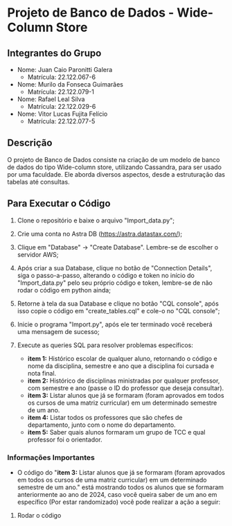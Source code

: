 # Projeto de Banco de Dados - Wide-Column Store

## Integrantes do Grupo

- Nome: Juan Caio Paronitti Galera
  - Matrícula: 22.122.067-6
- Nome: Murilo da Fonseca Guimarães
  - Matrícula: 22.122.079-1
- Nome: Rafael Leal Silva
  - Matrícula: 22.122.029-6
- Nome: Vitor Lucas Fujita Felício
  - Matrícula: 22.122.077-5
    

## Descrição

O projeto de Banco de Dados consiste na criação de um modelo de banco de dados do tipo Wide-column store, utilizando Cassandra, para ser usado por uma faculdade. Ele aborda diversos aspectos, desde a estruturação das tabelas até consultas.

## Para Executar o Código

1. Clone o repositório e baixe o arquivo "Import_data.py";

2. Crie uma conta no Astra DB (https://astra.datastax.com/);

3. Clique em "Database" → "Create Database". Lembre-se de escolher o servidor AWS;

4. Após criar a sua Database, clique no botão de "Connection Details", siga o passo-a-passo, alterando o código e token no início do "Import_data.py" pelo seu próprio código e token, lembre-se de não rodar o código em python ainda;
   
5. Retorne à tela da sua Database e clique no botão "CQL console", após isso copie o código em "create_tables.cql" e cole-o no "CQL console";

6. Inicie o programa "Import.py", após ele ter terminado você receberá uma mensagem de sucesso;

7. Execute as queries SQL para resolver problemas específicos:
   - **item 1:** Histórico escolar de qualquer aluno, retornando o código e nome da disciplina, semestre e ano que a disciplina foi cursada e nota final.
   - **item 2:** Histórico de disciplinas ministradas por qualquer professor, com semestre e ano (passe o ID do professor que deseja consultar).
   - **item 3:** Listar alunos que já se formaram (foram aprovados em todos os cursos de uma matriz curricular) em um determinado semestre de um ano.
   - **item 4:** Listar todos os professores que são chefes de departamento, junto com o nome do departamento.
   - **item 5:** Saber quais alunos formaram um grupo de TCC e qual professor foi o orientador.

### Informações Importantes
- O código do "**item 3:** Listar alunos que já se formaram (foram aprovados em todos os cursos de uma matriz curricular) em um determinado semestre de um ano." está mostrando todos os alunos que se formaram anteriormente ao ano de 2024, caso você queira saber de um ano em específico (Por estar randomizado) você pode realizar a ação a seguir:

1. Rodar o código
